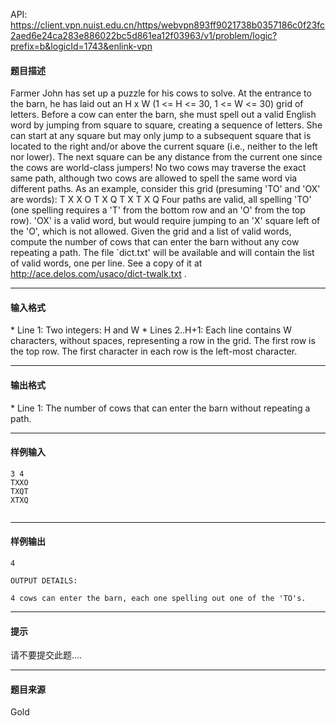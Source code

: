 API: https://client.vpn.nuist.edu.cn/https/webvpn893ff9021738b0357186c0f23fc2aed6e24ca283e886022bc5d861ea12f03963/v1/problem/logic?prefix=b&logicId=1743&enlink-vpn

#### 题目描述

Farmer John has set up a puzzle for his cows to solve. At the entrance to the barn, he has laid out an H x W (1 <= H <= 30, 1 <= W <= 30) grid of letters. Before a cow can enter the barn, she must spell out a valid English word by jumping from square to square, creating a sequence of letters. She can start at any square but may only jump to a subsequent square that is located to the right and/or above the current square (i.e., neither to the left nor lower). The next square can be any distance from the current one since the cows are world-class jumpers! No two cows may traverse the exact same path, although two cows are allowed to spell the same word via different paths. As an example, consider this grid (presuming 'TO' and 'OX' are words): T X X O T X Q T X T X Q Four paths are valid, all spelling 'TO' (one spelling requires a 'T' from the bottom row and an 'O' from the top row). 'OX' is a valid word, but would require jumping to an 'X' square left of the 'O', which is not allowed. Given the grid and a list of valid words, compute the number of cows that can enter the barn without any cow repeating a path. The file \`dict.txt' will be available and will contain the list of valid words, one per line. See a copy of it at http://ace.delos.com/usaco/dict-twalk.txt .

---

#### 输入格式

\* Line 1: Two integers: H and W \* Lines 2..H+1: Each line contains W characters, without spaces, representing a row in the grid. The first row is the top row. The first character in each row is the left-most character.

---

#### 输出格式

\* Line 1: The number of cows that can enter the barn without repeating a path.

---

#### 样例输入
```
3 4
TXXO
TXQT
XTXQ


```

---

#### 样例输出
```
4

OUTPUT DETAILS:

4 cows can enter the barn, each one spelling out one of the 'TO's.

```

---

#### 提示

请不要提交此题....

---

#### 题目来源

Gold